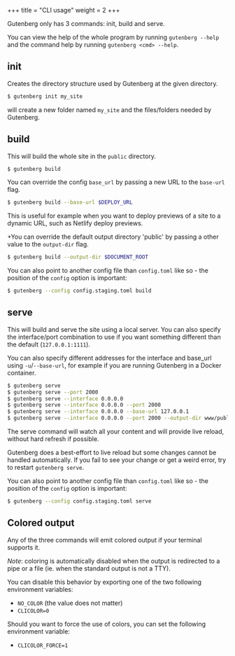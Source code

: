+++
title = "CLI usage"
weight = 2
+++

Gutenberg only has 3 commands: init, build and serve.

You can view the help of the whole program by running `gutenberg --help` and
the command help by running `gutenberg <cmd> --help`.

## init

Creates the directory structure used by Gutenberg at the given directory.

```bash
$ gutenberg init my_site
```

will create a new folder named `my_site` and the files/folders needed by
Gutenberg.

## build

This will build the whole site in the `public` directory.

```bash
$ gutenberg build
```

You can override the config `base_url` by passing a new URL to the `base-url` flag.

```bash
$ gutenberg build --base-url $DEPLOY_URL
```

This is useful for example when you want to deploy previews of a site to a dynamic URL, such as Netlify
deploy previews.

+You can override the default output directory 'public' by passing a other value to the `output-dir` flag.

```bash
$ gutenberg build --output-dir $DOCUMENT_ROOT
```

You can also point to another config file than `config.toml` like so - the position of the `config` option is important:

```bash
$ gutenberg --config config.staging.toml build
```

## serve

This will build and serve the site using a local server. You can also specify
the interface/port combination to use if you want something different than the default (`127.0.0.1:1111`).

You can also specify different addresses for the interface and base_url using `-u`/`--base-url`, for example
if you are running Gutenberg in a Docker container.

```bash
$ gutenberg serve
$ gutenberg serve --port 2000
$ gutenberg serve --interface 0.0.0.0
$ gutenberg serve --interface 0.0.0.0 --port 2000
$ gutenberg serve --interface 0.0.0.0 --base-url 127.0.0.1
$ gutenberg serve --interface 0.0.0.0 --port 2000 --output-dir www/public
```

The serve command will watch all your content and will provide live reload, without
hard refresh if possible.

Gutenberg does a best-effort to live reload but some changes cannot be handled automatically. If you
fail to see your change or get a weird error, try to restart `gutenberg serve`.


You can also point to another config file than `config.toml` like so - the position of the `config` option is important:

```bash
$ gutenberg --config config.staging.toml serve
```

## Colored output

Any of the three commands will emit colored output if your terminal supports it.

*Note*: coloring is automatically disabled when the output is redirected to a pipe or a file (ie. when the standard output is not a TTY).

You can disable this behavior by exporting one of the two following environment variables:

- `NO_COLOR` (the value does not matter)
- `CLICOLOR=0`

Should you want to force the use of colors, you can set the following environment variable:

- `CLICOLOR_FORCE=1`
